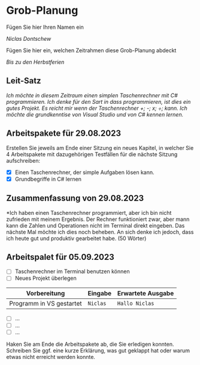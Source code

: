 # Grob-Planung

Fügen Sie hier Ihren Namen ein

*Niclas Dontschew*

Fügen Sie hier ein, welchen Zeitrahmen diese Grob-Planung abdeckt

*Bis zu den Herbstferien*

## Leit-Satz

*Ich möchte in diesem Zeitraum einen simplen Taschenrechner mit C# programmieren. Ich denke für den Sart in dass programmieren, ist dies ein gutes Projekt. Es reicht mir wenn der Taschenrechner +; -; x; ÷; kann. Ich möchte die grundkenntise von Visual Studio und von C# kennen lernen.*  

## Arbeitspakete für 29.08.2023

Erstellen Sie jeweils am Ende einer Sitzung ein neues Kapitel, in welcher Sie 4 Arbeitspakete mit dazugehörigen Testfällen für die nächste Sitzung aufschreiben:

- [x] Einen Taschenrechner, der simple Aufgaben lösen kann.
- [x] Grundbegriffe in C# lernen

## Zusammenfassung von 29.08.2023
*Ich haben einen Taschenrechner programmiert, aber ich bin nicht zufrieden mit meinem Ergebnis. Der Rechner funktioniert zwar, aber mann kann die Zahlen und Operationen nicht im Terminal direkt eingeben. Das nächste Mal möchte ich dies noch beheben. An sich denke ich jedoch, dass ich heute gut und produktiv gearbeitet habe. (50 Wörter)

## Arbeitspalet für 05.09.2023
- [ ] Taschenrechner im Terminal benutzen können
- [ ] Neues Projekt überlegen

| Vorbereitung             | Eingabe | Erwartete Ausgabe |
| ------------------------ | ------- | ----------------- |
| Programm in VS gestartet | `Niclas`  | `Hallo Niclas`      |

- [ ] ...
- [ ] ...
- [ ] ...

Haken Sie am Ende die Arbeitspakete ab, die Sie erledigen konnten. Schreiben Sie ggf. eine kurze Erklärung, was gut geklappt hat oder warum etwas nicht erreicht werden konnte.
